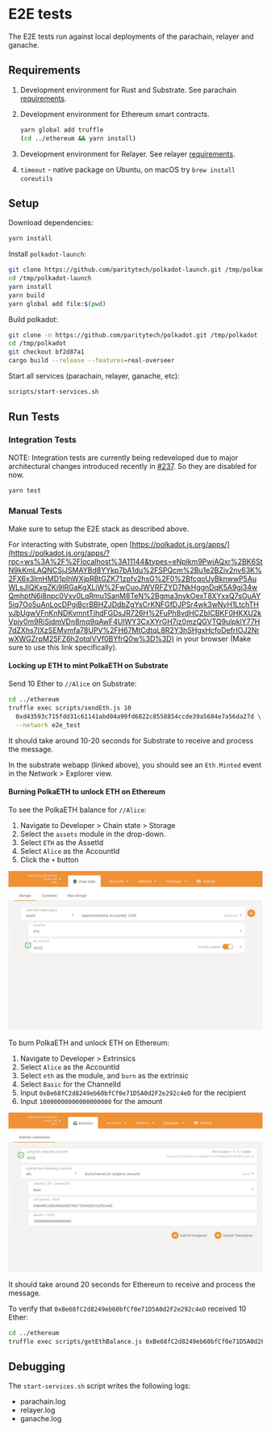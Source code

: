 # E2E tests

The E2E tests run against local deployments of the parachain, relayer and ganache.

## Requirements

1. Development environment for Rust and Substrate. See parachain [requirements](../parachain/README.md#requirements).
2. Development environment for Ethereum smart contracts.

   ```bash
   yarn global add truffle
   (cd ../ethereum && yarn install)
    ```
3. Development environment for Relayer. See relayer [requirements](../relayer/README.md#requirements).
4. `timeout` - native package on Ubuntu, on macOS try ```brew install coreutils```

## Setup

Download dependencies:

```bash
yarn install
```

Install `polkadot-launch`:

```bash
git clone https://github.com/paritytech/polkadot-launch.git /tmp/polkadot-launch
cd /tmp/polkadot-launch
yarn install
yarn build
yarn global add file:$(pwd)
```

Build polkadot:

```bash
git clone -n https://github.com/paritytech/polkadot.git /tmp/polkadot
cd /tmp/polkadot
git checkout bf2d87a1
cargo build --release --features=real-overseer
```

Start all services (parachain, relayer, ganache, etc):

```bash
scripts/start-services.sh
```

## Run Tests

### Integration Tests

NOTE: Integration tests are currently being redeveloped due to major architectural changes introduced recently in [#237](https://github.com/Snowfork/polkadot-ethereum/pull/237). So they are disabled for now.

```bash
yarn test
```

### Manual Tests

Make sure to setup the E2E stack as described above.

For interacting with Substrate, open [https://polkadot.js.org/apps/](https://polkadot.js.org/apps/?rpc=ws%3A%2F%2Flocalhost%3A11144&types=eNplkm9PwjAQxr%2BK6StN9kKmLAQNCSjJSMAYBd8YYkp7bA1du%2FSPQcm%2Bu1e2BZiv2nv63K%2FX6x3ImHMD1pIhWXjpRBtGZK71zpfv2hsG%2F0%2BfcqoUyBknwwP5AuWLsJlQKxgZKi9lRGaKgXLiW%2FwCuoJWVRFZYD7NkHggnDqK5A9gj34wQmhptN6i8npc0Vxv0LqRmu1SanM8TeN%2Bgma3nykOexT8XYxxQ7sOuAY5iq7Oo5uAnLocDPgiBcrBBHZJDdbZgYsCrKNFGfDJPSr4wk3wNyH1LtchTHvJbUgwVFnKnNDKvmntTihdFGDsJR726H%2FuPh8vdHCZbICBKF0HKXU2kVpjy0m9RiSjdmVDn8mq9qAwF4UIWY3CxXYrGH7jz0mzQGVTQ9ulpklY77H7dZXhs7IXzSEMymfa78UPV%2FH67MtCdtqL8R2Y3hSHgxHcfoDefrIOJ2NrwXWGZrpM25FZ6h2otqlVVf0BYfrQ0w%3D%3D) in your browser (Make sure to use this link specifically).

#### Locking up ETH to mint PolkaETH on Substrate

Send 10 Ether to `//Alice` on Substrate:

```bash
cd ../ethereum
truffle exec scripts/sendEth.js 10
  0xd43593c715fdd31c61141abd04a99fd6822c8558854ccde39a5684e7a56da27d \
  --network e2e_test
```

It should take around 10-20 seconds for Substrate to receive and process the message.

In the substrate webapp (linked above), you should see an `Eth.Minted` event in the Network > Explorer view.

#### Burning PolkaETH to unlock ETH on Ethereum

To see the PolkaETH  balance for `//Alice`:

1. Navigate to Developer > Chain state > Storage
2. Select the `assets` module in the drop-down.
3. Select `ETH` as the AssetId
4. Select `Alice` as the AccountId
5. Click the `+` button

![Viewing the account balance for Alice](docs/query-balance.jpeg)

To burn PolkaETH and unlock ETH on Ethereum:

1. Navigate to Developer > Extrinsics
2. Select `Alice` as the AccountId
3. Select `eth` as the module, and `burn` as the extrinsic
4. Select `Basic` for the ChannelId
5. Input `0xBe68fC2d8249eb60bfCf0e71D5A0d2F2e292c4eD` for the recipient
6. Input `10000000000000000000` for the amount

![Viewing the account balance for Alice](docs/burn-polkaeth.jpeg)

It should take around 20 seconds for Ethereum to receive and process the message.

To verify that `0xBe68fC2d8249eb60bfCf0e71D5A0d2F2e292c4eD` received 10 Ether:

```bash
cd ../ethereum
truffle exec scripts/getEthBalance.js 0xBe68fC2d8249eb60bfCf0e71D5A0d2F2e292c4eD --network e2e_test
```

## Debugging

The `start-services.sh` script writes the following logs:

* parachain.log
* relayer.log
* ganache.log
